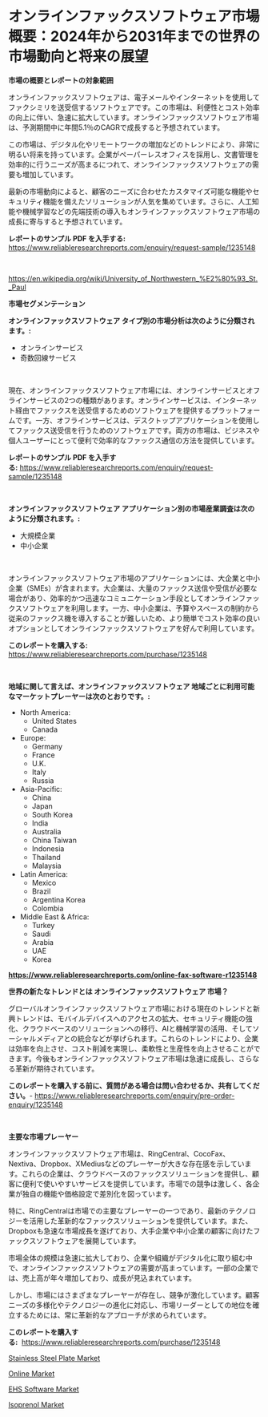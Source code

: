 <p><h1>オンラインファックスソフトウェア市場概要：2024年から2031年までの世界の市場動向と将来の展望</h1></p><p><strong>市場の概要とレポートの対象範囲</strong></p>
<p><p>オンラインファックスソフトウェアは、電子メールやインターネットを使用してファクシミリを送受信するソフトウェアです。この市場は、利便性とコスト効率の向上に伴い、急速に拡大しています。オンラインファックスソフトウェア市場は、予測期間中に年間5.1％のCAGRで成長すると予想されています。</p><p>この市場は、デジタル化やリモートワークの増加などのトレンドにより、非常に明るい将来を持っています。企業がペーパーレスオフィスを採用し、文書管理を効率的に行うニーズが高まるにつれて、オンラインファックスソフトウェアの需要も増加しています。</p><p>最新の市場動向によると、顧客のニーズに合わせたカスタマイズ可能な機能やセキュリティ機能を備えたソリューションが人気を集めています。さらに、人工知能や機械学習などの先端技術の導入もオンラインファックスソフトウェア市場の成長に寄与すると予想されています。</p></p>
<p><strong>レポートのサンプル PDF を入手する:</strong> <a href="https://www.reliableresearchreports.com/enquiry/request-sample/1235148">https://www.reliableresearchreports.com/enquiry/request-sample/1235148</a></p>
<p>&nbsp;</p>
<p><a href="https://en.wikipedia.org/wiki/University_of_Northwestern_%E2%80%93_St._Paul">https://en.wikipedia.org/wiki/University_of_Northwestern_%E2%80%93_St._Paul</a></p>
<p><strong>市場セグメンテーション</strong></p>
<p><strong>オンラインファックスソフトウェア タイプ別の市場分析は次のように分類されます。:</strong></p>
<p><ul><li>オンラインサービス</li><li>奇数回線サービス</li></ul></p>
<p>&nbsp;</p>
<p><p>現在、オンラインファックスソフトウェア市場には、オンラインサービスとオフラインサービスの2つの種類があります。オンラインサービスは、インターネット経由でファックスを送受信するためのソフトウェアを提供するプラットフォームです。一方、オフラインサービスは、デスクトップアプリケーションを使用してファックス送受信を行うためのソフトウェアです。両方の市場は、ビジネスや個人ユーザーにとって便利で効率的なファックス通信の方法を提供しています。</p></p>
<p><strong>レポートのサンプル PDF を入手する:</strong>&nbsp;<a href="https://www.reliableresearchreports.com/enquiry/request-sample/1235148">https://www.reliableresearchreports.com/enquiry/request-sample/1235148</a></p>
<p>&nbsp;</p>
<p><strong> オンラインファックスソフトウェア アプリケーション別の市場産業調査は次のように分類されます。:</strong></p>
<p><ul><li>大規模企業</li><li>中小企業</li></ul></p>
<p>&nbsp;</p>
<p><p>オンラインファックスソフトウェア市場のアプリケーションには、大企業と中小企業（SMEs）が含まれます。大企業は、大量のファックス送信や受信が必要な場合があり、効率的かつ迅速なコミュニケーション手段としてオンラインファックスソフトウェアを利用します。一方、中小企業は、予算やスペースの制約から従来のファックス機を導入することが難しいため、より簡単でコスト効率の良いオプションとしてオンラインファックスソフトウェアを好んで利用しています。</p></p>
<p><strong>このレポートを購入する:</strong>&nbsp; <a href="https://www.reliableresearchreports.com/purchase/1235148">https://www.reliableresearchreports.com/purchase/1235148</a></p>
<p>&nbsp;</p>
<p><strong>地域に関して言えば、オンラインファックスソフトウェア 地域ごとに利用可能なマーケットプレーヤーは次のとおりです。:</strong></p>
<p><ul>
    <li>
        North America:
        <ul>
            <li>United States</li>
            <li>Canada</li>
        </ul>
    </li>
    <li>
        Europe:
        <ul>
            <li>Germany</li>
            <li>France</li>
            <li>U.K.</li>
            <li>Italy</li>
            <li>Russia</li>
        </ul>
    </li>
    <li>
        Asia-Pacific:
        <ul>
            <li>China</li>
            <li>Japan</li>
            <li>South Korea</li>
            <li>India</li>
            <li>Australia</li>
            <li>China Taiwan</li>
            <li>Indonesia</li>
            <li>Thailand</li>
            <li>Malaysia</li>
        </ul>
    </li>
    <li>
        Latin America:
        <ul>
            <li>Mexico</li>
            <li>Brazil</li>
            <li>Argentina Korea</li>
            <li>Colombia</li>
        </ul>
    </li>
    <li>
        Middle East & Africa:
        <ul>
            <li>Turkey</li>
            <li>Saudi</li>
            <li>Arabia</li>
            <li>UAE</li>
            <li>Korea</li>
        </ul>
    </li>
    </ul></p>
<p><strong><a href="https://www.reliableresearchreports.com/online-fax-software-r1235148">https://www.reliableresearchreports.com/online-fax-software-r1235148</a></strong>&nbsp;</p>
<p><strong>世界の新たなトレンドとは オンラインファックスソフトウェア 市場？</strong></p>
<p><p>グローバルオンラインファックスソフトウェア市場における現在のトレンドと新興トレンドは、モバイルデバイスへのアクセスの拡大、セキュリティ機能の強化、クラウドベースのソリューションへの移行、AIと機械学習の活用、そしてソーシャルメディアとの統合などが挙げられます。これらのトレンドにより、企業は効率を向上させ、コスト削減を実現し、柔軟性と生産性を向上させることができます。今後もオンラインファックスソフトウェア市場は急速に成長し、さらなる革新が期待されています。</p></p>
<p><strong>このレポートを購入する前に、質問がある場合は問い合わせるか、共有してください。</strong>- <a href="https://www.reliableresearchreports.com/enquiry/pre-order-enquiry/1235148">https://www.reliableresearchreports.com/enquiry/pre-order-enquiry/1235148</a></p>
<p>&nbsp;</p>
<p><strong>主要な市場プレーヤー</strong></p>
<p><p>オンラインファックスソフトウェア市場は、RingCentral、CocoFax、Nextiva、Dropbox、XMediusなどのプレーヤーが大きな存在感を示しています。これらの企業は、クラウドベースのファックスソリューションを提供し、顧客に便利で使いやすいサービスを提供しています。市場での競争は激しく、各企業が独自の機能や価格設定で差別化を図っています。</p><p>特に、RingCentralは市場での主要なプレーヤーの一つであり、最新のテクノロジーを活用した革新的なファックスソリューションを提供しています。また、Dropboxも急速な市場成長を遂げており、大手企業や中小企業の顧客に向けたファックスソフトウェアを展開しています。</p><p>市場全体の規模は急速に拡大しており、企業や組織がデジタル化に取り組む中で、オンラインファックスソフトウェアの需要が高まっています。一部の企業では、売上高が年々増加しており、成長が見込まれています。</p><p>しかし、市場にはさまざまなプレーヤーが存在し、競争が激化しています。顧客ニーズの多様化やテクノロジーの進化に対応し、市場リーダーとしての地位を確立するためには、常に革新的なアプローチが求められています。</p></p>
<p><strong>このレポートを購入する:</strong>&nbsp;&nbsp;<a href="https://www.reliableresearchreports.com/purchase/1235148">https://www.reliableresearchreports.com/purchase/1235148</a></p>
<p><p><a href="https://github.com/saplakhanom821/Market-Research-Report-List-1/blob/main/stainless-steel-plate-market.md">Stainless Steel Plate Market</a></p><p><a href="https://issuu.com/reportprime-2/docs/online-market-size-2030.pptx">Online Market</a></p><p><a href="https://issuu.com/reportprime-2/docs/ehs-software-market-size-2030.pptx">EHS Software Market</a></p><p><a href="https://github.com/LoganChynna/Market-Research-Report-List-1/blob/main/isoprenol-market.md">Isoprenol Market</a></p></p>